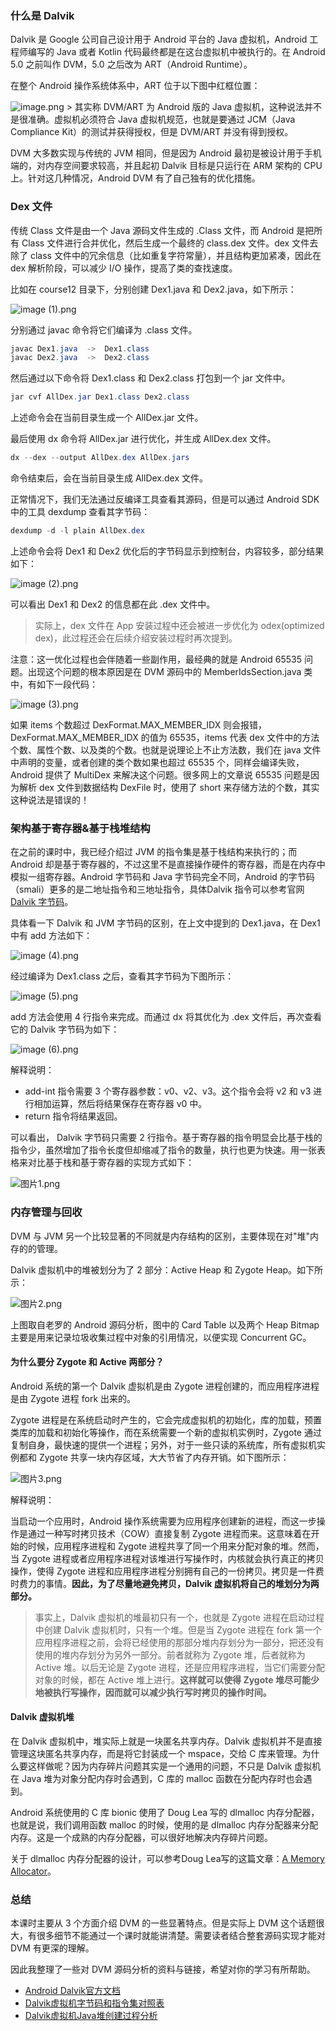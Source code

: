 ### 什么是 Dalvik

Dalvik 是 Google 公司自己设计用于 Android 平台的 Java 虚拟机，Android 工程师编写的 Java 或者 Kotlin 代码最终都是在这台虚拟机中被执行的。在 Android 5.0 之前叫作 DVM，5.0 之后改为 ART（Android Runtime）。

在整个 Android 操作系统体系中，ART 位于以下图中红框位置：

<Image alt="image.png" src="https://s0.lgstatic.com/i/image/M00/00/CA/CgqCHl6qeUKAa86MAAY44MY5alU343.png"/>
> 其实称 DVM/ART 为 Android 版的 Java 虚拟机，这种说法并不是很准确。虚拟机必须符合 Java 虚拟机规范，也就是要通过 JCM（Java Compliance Kit）的测试并获得授权，但是 DVM/ART 并没有得到授权。

DVM 大多数实现与传统的 JVM 相同，但是因为 Android 最初是被设计用于手机端的，对内存空间要求较高，并且起初 Dalvik 目标是只运行在 ARM 架构的 CPU 上。针对这几种情况，Android DVM 有了自己独有的优化措施。

### Dex 文件

传统 Class 文件是由一个 Java 源码文件生成的 .Class 文件，而 Android 是把所有 Class 文件进行合并优化，然后生成一个最终的 class.dex 文件。dex 文件去除了 class 文件中的冗余信息（比如重复字符常量），并且结构更加紧凑，因此在 dex 解析阶段，可以减少 I/O 操作，提高了类的查找速度。

比如在 course12 目录下，分别创建 Dex1.java 和 Dex2.java，如下所示：

<Image alt="image (1).png" src="https://s0.lgstatic.com/i/image/M00/00/CA/Ciqc1F6qeV-Adn0UAAEbHYFz0mQ062.png"/>

分别通过 javac 命令将它们编译为 .class 文件。

```java
javac Dex1.java  ->  Dex1.class
javac Dex2.java  ->  Dex2.class
```

然后通过以下命令将 Dex1.class 和 Dex2.class 打包到一个 jar 文件中。

```java
jar cvf AllDex.jar Dex1.class Dex2.class
```

上述命令会在当前目录生成一个 AllDex.jar 文件。

最后使用 dx 命令将 AllDex.jar 进行优化，并生成 AllDex.dex 文件。

```java
dx --dex --output AllDex.dex AllDex.jars
```

命令结束后，会在当前目录生成 AllDex.dex 文件。

正常情况下，我们无法通过反编译工具查看其源码，但是可以通过 Android SDK 中的工具 dexdump 查看其字节码：

```java
dexdump -d -l plain AllDex.dex
```

上述命令会将 Dex1 和 Dex2 优化后的字节码显示到控制台，内容较多，部分结果如下：

<Image alt="image (2).png" src="https://s0.lgstatic.com/i/image/M00/00/CA/Ciqc1F6qecWAQPyJAAPaD9Cc_ck785.png"/>

可以看出 Dex1 和 Dex2 的信息都在此 .dex 文件中。
> 实际上，dex 文件在 App 安装过程中还会被进一步优化为 odex(optimized dex)，此过程还会在后续介绍安装过程时再次提到。

注意：这一优化过程也会伴随着一些副作用，最经典的就是 Android 65535 问题。出现这个问题的根本原因是在 DVM 源码中的 MemberIdsSection.java 类中，有如下一段代码：

<Image alt="image (3).png" src="https://s0.lgstatic.com/i/image/M00/00/CA/CgqCHl6qeduARPd9AAFJZeldgmo025.png"/>

如果 items 个数超过 DexFormat.MAX_MEMBER_IDX 则会报错，DexFormat.MAX_MEMBER_IDX 的值为 65535，items 代表 dex 文件中的方法个数、属性个数、以及类的个数。也就是说理论上不止方法数，我们在 java 文件中声明的变量，或者创建的类个数如果也超过 65535 个，同样会编译失败，Android 提供了 MultiDex 来解决这个问题。很多网上的文章说 65535 问题是因为解析 dex 文件到数据结构 DexFile 时，使用了 short 来存储方法的个数，其实这种说法是错误的！

### 架构基于寄存器\&基于栈堆结构

在之前的课时中，我已经介绍过 JVM 的指令集是基于栈结构来执行的；而 Android 却是基于寄存器的，不过这里不是直接操作硬件的寄存器，而是在内存中模拟一组寄存器。Android 字节码和 Java 字节码完全不同，Android 的字节码（smali）更多的是二地址指令和三地址指令，具体Dalvik 指令可以参考官网 [Dalvik 字节码](https://source.android.google.cn/devices/tech/dalvik/dalvik-bytecode?hl=zh-cn)。

具体看一下 Dalvik 和 JVM 字节码的区别，在上文中提到的 Dex1.java，在 Dex1 中有 add 方法如下：

<Image alt="image (4).png" src="https://s0.lgstatic.com/i/image/M00/00/CB/CgqCHl6qeg6AfRvnAABDon1VbNU374.png"/>

经过编译为 Dex1.class 之后，查看其字节码为下图所示：

<Image alt="image (5).png" src="https://s0.lgstatic.com/i/image/M00/00/CB/Ciqc1F6qehmAcmWNAAB3egTLyn0886.png"/>

add 方法会使用 4 行指令来完成。而通过 dx 将其优化为 .dex 文件后，再次查看它的 Dalvik 字节码为如下：

<Image alt="image (6).png" src="https://s0.lgstatic.com/i/image/M00/00/CB/Ciqc1F6qeiKAYxCiAAA-QtFxAzw826.png"/>

解释说明：

* add-int 指令需要 3 个寄存器参数：v0、v2、v3。这个指令会将 v2 和 v3 进行相加运算，然后将结果保存在寄存器 v0 中。
* return 指令将结果返回。

可以看出， Dalvik 字节码只需要 2 行指令。基于寄存器的指令明显会比基于栈的指令少，虽然增加了指令长度但却缩减了指令的数量，执行也更为快速。用一张表格来对比基于栈和基于寄存器的实现方式如下：

<Image alt="图片1.png" src="https://s0.lgstatic.com/i/image/M00/00/CB/Ciqc1F6qe4eAZ1zLAAB2Q6lEkoE595.png"/>

### 内存管理与回收

DVM 与 JVM 另一个比较显著的不同就是内存结构的区别，主要体现在对"堆"内存的的管理。  

Dalvik 虚拟机中的堆被划分为了 2 部分：Active Heap 和 Zygote Heap。如下所示：

<Image alt="图片2.png" src="https://s0.lgstatic.com/i/image/M00/00/CC/CgqCHl6qe9WAY-x4AAHlcF3z4X8795.png"/>

上图取自老罗的 Android 源码分析，图中的 Card Table 以及两个 Heap Bitmap 主要是用来记录垃圾收集过程中对象的引用情况，以便实现 Concurrent GC。

#### 为什么要分 Zygote 和 Active 两部分？

Android 系统的第一个 Dalvik 虚拟机是由 Zygote 进程创建的，而应用程序进程是由 Zygote 进程 fork 出来的。

Zygote 进程是在系统启动时产生的，它会完成虚拟机的初始化，库的加载，预置类库的加载和初始化等操作，而在系统需要一个新的虚拟机实例时，Zygote 通过复制自身，最快速的提供一个进程；另外，对于一些只读的系统库，所有虚拟机实例都和 Zygote 共享一块内存区域，大大节省了内存开销。如下图所示：

<Image alt="图片3.png" src="https://s0.lgstatic.com/i/image/M00/00/CC/CgqCHl6qe-aATBEFAAEFkKPCQb4077.png"/>

解释说明：  

当启动一个应用时，Android 操作系统需要为应用程序创建新的进程，而这一步操作是通过一种写时拷贝技术（COW）直接复制 Zygote 进程而来。这意味着在开始的时候，应用程序进程和 Zygote 进程共享了同一个用来分配对象的堆。然而，当 Zygote 进程或者应用程序进程对该堆进行写操作时，内核就会执行真正的拷贝操作，使得 Zygote 进程和应用程序进程分别拥有自己的一份拷贝。拷贝是一件费时费力的事情。**因此，为了尽量地避免拷贝，Dalvik 虚拟机将自己的堆划分为两部分。**
> 事实上，Dalvik 虚拟机的堆最初只有一个，也就是 Zygote 进程在启动过程中创建 Dalvik 虚拟机时，只有一个堆。但是当 Zygote 进程在 fork 第一个应用程序进程之前，会将已经使用的那部分堆内存划分为一部分，把还没有使用的堆内存划分为另外一部分。前者就称为 Zygote 堆，后者就称为 Active 堆。以后无论是 Zygote 进程，还是应用程序进程，当它们需要分配对象的时候，都在 Active 堆上进行。**这样就可以使得 Zygote 堆尽可能少地被执行写操作，因而就可以减少执行写时拷贝的操作时间。**

#### Dalvik 虚拟机堆

在 Dalvik 虚拟机中，堆实际上就是一块匿名共享内存。Dalvik 虚拟机并不是直接管理这块匿名共享内存，而是将它封装成一个 mspace，交给 C 库来管理。为什么要这样做呢？因为内存碎片问题其实是一个通用的问题，不只是 Dalvik 虚拟机在 Java 堆为对象分配内存时会遇到，C 库的 malloc 函数在分配内存时也会遇到。

Android 系统使用的 C 库 bionic 使用了 Doug Lea 写的 dlmalloc 内存分配器，也就是说，我们调用函数 malloc 的时候，使用的是 dlmalloc 内存分配器来分配内存。这是一个成熟的内存分配器，可以很好地解决内存碎片问题。

关于 dlmalloc 内存分配器的设计，可以参考Doug Lea写的这篇文章：[A Memory Allocator](http://gee.cs.oswego.edu/dl/html/malloc.html)。

### 总结

本课时主要从 3 个方面介绍 DVM 的一些显著特点。但是实际上 DVM 这个话题很大，有很多细节不能通过一个课时就能讲清楚。需要读者结合整套源码实现才能对 DVM 有更深的理解。

因此我整理了一些对 DVM 源码分析的资料与链接，希望对你的学习有所帮助。

* [Android Dalvik官方文档](https://source.android.com/devices/tech/dalvik/dalvik-bytecode.html)
* [Dalvik虚拟机字节码和指令集对照表](http://www.zhangchuany.com/dalvik/dalvik-bytecode-instructionset-comparedtab/)
* [Dalvik虚拟机Java堆创建过程分析](https://blog.csdn.net/luoshengyang/article/details/41581063)
